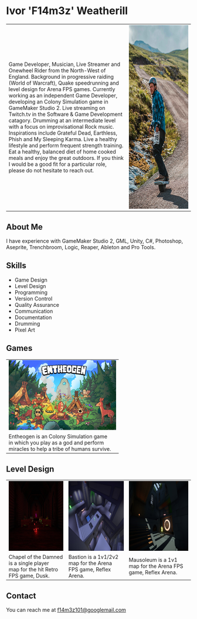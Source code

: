 # Ivor 'F14m3z' Weatherill
<table style="width:100%">
  <tr>
    <td style="width:65%">Game Developer, Musician, Live Streamer and Onewheel Rider from the North-West of England. Background in progressive raiding (World of Warcraft), Quake speedrunning and level design for Arena FPS games. Currently working as an independent Game Developer, developing an Colony Simulation game in GameMaker Studio 2. Live streaming on Twitch.tv in the Software & Game Development catagory. Drumming at an intermediate level with a focus on improvisational Rock music. Inspirations include Grateful Dead, Earthless, Phish and My Sleeping Karma. Live a healthy lifestyle and perform frequent strength training. Eat a healthy, balanced diet of home cooked meals and enjoy the great outdoors. If you think I would be a good fit for a particular role, please do not hesitate to reach out.</td>
    <td align="center"><img src="images/f14m3z.png" alt="Me on a Onewheel!" width=300px height=500px ></td>
  </tr> 
</table>

## About Me
I have experience with GameMaker Studio 2, GML, Unity, C#, Photoshop, Aseprite, Trenchbroom, Logic, Reaper, Ableton and Pro Tools.

## Skills
- Game Design
- Level Design
- Programming
- Version Control
- Quality Assurance
- Communication
- Documentation
- Drumming
- Pixel Art

## Games
<table>
  <tr>
    <td><a href="https://ko-fi.com/entheogen"><img src="images/Entheogen_KeyArt_Tiny.png" alt="Entheogen" width=293px height=190px ></a></td>
  </tr>
  <tr>
    <td>Entheogen is an Colony Simulation game<br/>in which you play as a god and perform<br/>miracles to help a tribe of humans survive.</td>
  </tr>
</table>

## Level Design
<table>
  <tr>
    <td><a href="https://steamcommunity.com/sharedfiles/filedetails/?id=3111704209"><img src="images/CotD_Thumbnail.png" alt="Chapel of th Damned" width=293px height=190px ></a></td>
    <td><a href="https://steamcommunity.com/sharedfiles/filedetails/?id=670721026"><img src="images/Bastion_Thumbnail.png" alt="Bastion" width=293px height=190px ></a></td>
    <td><a href="https://steamcommunity.com/sharedfiles/filedetails/?id=620641838"><img src="images/Mausoleum_Thumbnail.png" alt="Mausoleum" width=293px height=190px ></a></td>
  </tr>
  <tr>
    <td>Chapel of the Damned is a single player<br/>map for the hit Retro FPS game, Dusk.</td>
    <td>Bastion is a 1v1/2v2 map for the Arena<br/>FPS game, Reflex Arena.</td>
    <td>Mausoleum is a 1v1 map for the Arena FPS<br/>game, Reflex Arena.</td>
  </tr>
</table>

## Contact
You can reach me at f14m3z101@googlemail.com
